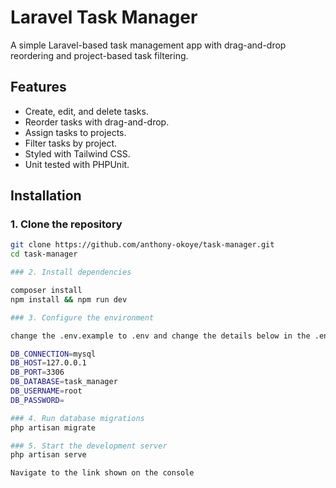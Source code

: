 # Laravel Task Manager

A simple Laravel-based task management app with drag-and-drop reordering and project-based task filtering.

## Features
- Create, edit, and delete tasks.
- Reorder tasks with drag-and-drop.
- Assign tasks to projects.
- Filter tasks by project.
- Styled with Tailwind CSS.
- Unit tested with PHPUnit.

## Installation

### 1. Clone the repository
```sh
git clone https://github.com/anthony-okoye/task-manager.git
cd task-manager

### 2. Install dependencies

composer install
npm install && npm run dev

### 3. Configure the environment

change the .env.example to .env and change the details below in the .env to suit your database connection 

DB_CONNECTION=mysql
DB_HOST=127.0.0.1
DB_PORT=3306
DB_DATABASE=task_manager
DB_USERNAME=root
DB_PASSWORD=

### 4. Run database migrations
php artisan migrate

### 5. Start the development server
php artisan serve

Navigate to the link shown on the console
